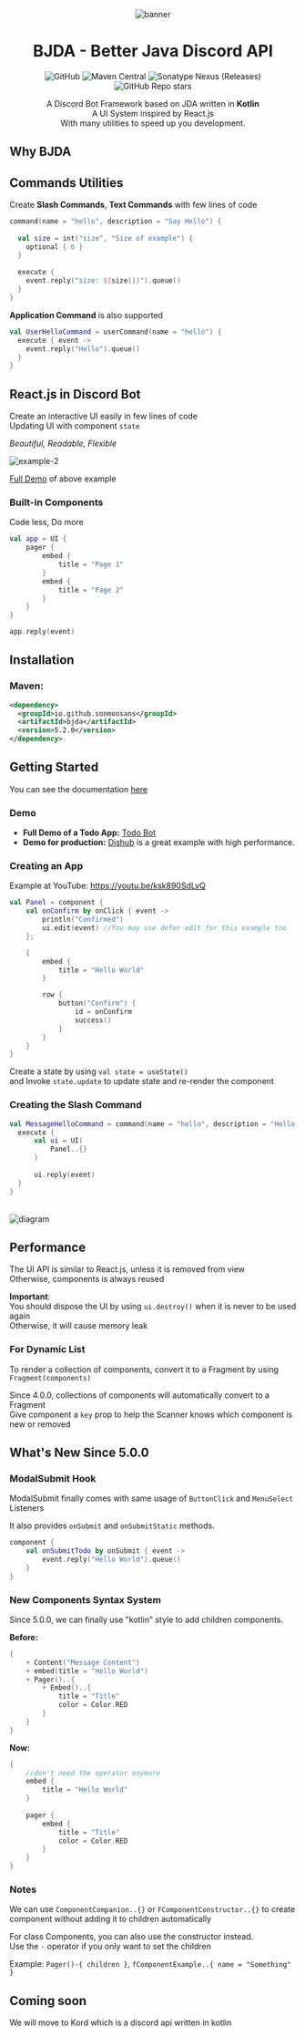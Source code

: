 <div align="center">
    <img src="https://i.ibb.co/d6rcGkh/BJDA.jpg" alt="banner"/>
    <br>

# BJDA - Better Java Discord API
![GitHub](https://img.shields.io/github/license/SonMooSans/B-JDA) ![Maven Central](https://img.shields.io/maven-central/v/io.github.sonmoosans/bjda) ![Sonatype Nexus (Releases)](https://img.shields.io/nexus/r/io.github.sonmoosans/bjda?server=https%3A%2F%2Fs01.oss.sonatype.org%2F) ![GitHub Repo stars](https://img.shields.io/github/stars/SonMooSans/B-JDA?style=social)

A Discord Bot Framework based on JDA written in **Kotlin**
<br>
A UI System inspired by React.js
<br>
With many utilities to speed up you development.
</div>

## Why BJDA

## Commands Utilities

Create **Slash Commands**, **Text Commands** with few lines of code

```kotlin
command(name = "hello", description = "Say Hello") {
  
  val size = int("size", "Size of example") {
    optional { 6 }
  }
  
  execute {
    event.reply("size: ${size()}").queue()
  }
}
```
**Application Command** is also supported
```kotlin
val UserHelloCommand = userCommand(name = "hello") {
  execute { event ->
    event.reply("Hello").queue()
  }
}
```
## React.js in Discord Bot
Create an interactive UI easily in few lines of code
<br>
Updating UI with component `state`

*Beautiful, Readable, Flexible*

<img src="https://i.ibb.co/QrP1s16/example-2.gif" alt="example-2" />

[Full Demo](https://github.com/SonMooSans/bjda-example) of above example

### Built-in Components
Code less, Do more
```kotlin
val app = UI {
    pager {
        embed {
            title = "Page 1"
        }
        embed {
            title = "Page 2"
        }
    }
}

app.reply(event)
```

## Installation
### Maven:
```xml
<dependency>
  <groupId>io.github.sonmoosans</groupId>
  <artifactId>bjda</artifactId>
  <version>5.2.0</version>
</dependency>
```

## Getting Started
You can see the documentation [here](https://github.com/SonMooSans/B-JDA/wiki)

### Demo

* **Full Demo of a Todo App:** [Todo Bot](https://github.com/SonMooSans/bjda-example)
* **Demo for production:** [Dishub](https://github.com/SonMooSans/dishub) is a great example with high performance.

### Creating an App
Example at YouTube: https://youtu.be/ksk890SdLvQ
```kotlin
val Panel = component {
    val onConfirm by onClick { event ->
        println("Confirmed")
        ui.edit(event) //You may use defer edit for this example too
    };

    {
        embed {
            title = "Hello World"
        }

        row {
            button("Confirm") {
                id = onConfirm
                success()
            }
        }
    }
}
```
Create a state by using `val state = useState()`
<br>
and Invoke `state.update` to update state and re-render the component

### Creating the Slash Command
```kotlin
val MessageHelloCommand = command(name = "hello", description = "Hello World") {
  execute {
      val ui = UI(
          Panel..{}
      )
      
      ui.reply(event)
  }
}
```

<br>

<img src="https://i.ibb.co/BLSNNcQ/UI-1-25x-1.png" alt="diagram" style="max-width: 500px" />

## Performance

The UI API is similar to React.js, unless it is removed from view
<br>
Otherwise, components is always reused

**Important**:
<br>
You should dispose the UI by using `ui.destroy()` when it is never to be used again
<br>
Otherwise, it will cause memory leak

### For Dynamic List
To render a collection of components, convert it to a Fragment by using `Fragment(components)`

Since 4.0.0, collections of components will automatically convert to a Fragment 
<br>
Give component a `key` prop to help the Scanner knows which component is new or removed

## What's New Since 5.0.0

### ModalSubmit Hook
ModalSubmit finally comes with same usage of `ButtonClick` and `MenuSelect` Listeners

It also provides `onSubmit` and `onSubmitStatic` methods.
```kotlin
component {
    val onSubmitTodo by onSubmit { event ->
        event.reply("Hello World").queue()
    }
}
```

### New Components Syntax System
Since 5.0.0, we can finally use "kotlin" style to add children components.

**Before:**
```kotlin
{
    + Content("Message Content")
    + embed(title = "Hello World")
    + Pager()..{
        + Embed()..{
            title = "Title"
            color = Color.RED
        }
    }
}
```
**Now:**
```kotlin
{
    //don't need the operator anymore
    embed {
        title = "Hello World"
    }
    
    pager {
        embed {
            title = "Title"
            color = Color.RED
        }
    }
}
```
### Notes
We can use `ComponentCompanion..{}` or `FComponentConstructor..{}` to create component without adding it to children automatically

For class Components, you can also use the constructor instead.
<br>
Use the `-` operator if you only want to set the children

Example: `Pager()-{ children }`, `fComponentExample..{ name = "Something" }`

## Coming soon

We will move to Kord which is a discord api written in kotlin
